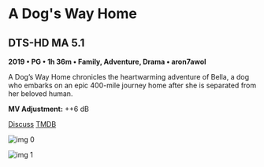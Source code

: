 # A Dog's Way Home

## DTS-HD MA 5.1

**2019 • PG • 1h 36m • Family, Adventure, Drama • aron7awol**

A Dog’s Way Home chronicles the heartwarming adventure of Bella, a dog who embarks on an epic 400-mile journey home after she is separated from her beloved human.

**MV Adjustment:** ++6 dB

[Discuss](https://www.avsforum.com/threads/bass-eq-for-filtered-movies.2995212/post-57873252)  [TMDB](508763)

![img 0](https://i.imgur.com/Hn601Ip.jpg)

![img 1](https://i.imgur.com/0QkhS5h.png)

